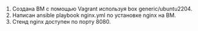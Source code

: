 1) Создана ВМ с помощью Vagrant используя box generic/ubuntu2204.
2) Написан ansible playbook nginx.yml по установке nginx на ВМ.
3) Стенд nginx доступен по порту 8080.

